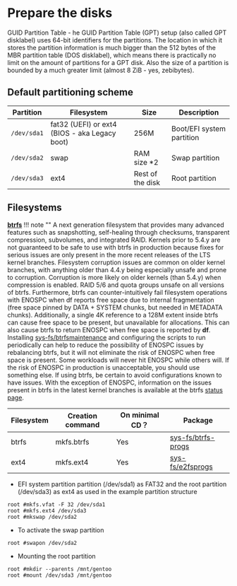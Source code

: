 # Prepare the disks
GUID Partition Table - he GUID Partition Table (GPT) setup (also called GPT disklabel) uses 64-bit identifiers for the partitions. The location in which it stores the partition information is much bigger than the 512 bytes of the MBR partition table (DOS disklabel), which means there is practically no limit on the amount of partitions for a GPT disk. Also the size of a partition is bounded by a much greater limit (almost 8 ZiB - yes, zebibytes).

## Default partitioning scheme
| Partition   | Filesystem   | Size  |  Description   |
| ----------- | -------------|-------|----------------|
| `/dev/sda1`   | fat32 (UEFI) or ext4 (BIOS - aka Legacy boot)   | 256M  | Boot/EFI system partition|
| `/dev/sda2`   | swap   |  RAM size \*2    | Swap partition  |
| `/dev/sda3`   | ext4   |  Rest of the disk    | Root partition  |

## Filesystems
[**btrfs**](https://wiki.gentoo.org/wiki/Btrfs)
!!! note ""
    A next generation filesystem that provides many advanced features such as snapshotting, self-healing through checksums, transparent compression, subvolumes, and integrated RAID. Kernels prior to 5.4.y are not guaranteed to be safe to use with btrfs in production because fixes for serious issues are only present in the more recent releases of the LTS kernel branches. Filesystem corruption issues are common on older kernel branches, with anything older than 4.4.y being especially unsafe and prone to corruption. Corruption is more likely on older kernels (than 5.4.y) when compression is enabled. RAID 5/6 and quota groups unsafe on all versions of btrfs. Furthermore, btrfs can counter-intuitively fail filesystem operations with ENOSPC when df reports free space due to internal fragmentation (free space pinned by DATA + SYSTEM chunks, but needed in METADATA chunks). Additionally, a single 4K reference to a 128M extent inside btrfs can cause free space to be present, but unavailable for allocations. This can also cause btrfs to return ENOSPC when free space is reported by **df**. Installing [sys-fs/btrfsmaintenance](https://packages.gentoo.org/packages/sys-fs/btrfsmaintenance) and configuring the scripts to run periodically can help to reduce the possibility of ENOSPC issues by rebalancing btrfs, but it will not eliminate the risk of ENOSPC when free space is present. Some workloads will never hit ENOSPC while others will. If the risk of ENOSPC in production is unacceptable, you should use something else. If using btrfs, be certain to avoid configurations known to have issues. With the exception of ENOSPC, information on the issues present in btrfs in the latest kernel branches is available at the btrfs [status page](https://btrfs.readthedocs.io/en/latest/Status.html).

| Filesystem    | Creation command    | On minimal CD？    | Package   |
| --------      | ---------------     | ---------------    |  ------   |
| btrfs     | mkfs.btrfs    | Yes   | [sys-fs/btrfs-progs](https://packages.gentoo.org/packages/sys-fs/btrfs-progs)   |
| ext4      | mkfs.ext4     | Yes   | [sys-fs/e2fsprogs](https://packages.gentoo.org/packages/sys-fs/e2fsprogs)     |

- EFI system partition partition (/dev/sda1) as FAT32 and the root partition (/dev/sda3) as ext4 as used in the example partition structure
```shell
root #mkfs.vfat -F 32 /dev/sda1
root #mkfs.ext4 /dev/sda3
root #mkswap /dev/sda2
```
- To activate the swap partition
```shell
root #swapon /dev/sda2
```

- Mounting the root partition
```shell
root #mkdir --parents /mnt/gentoo
root #mount /dev/sda3 /mnt/gentoo
```
